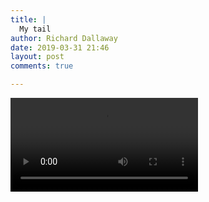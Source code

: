 ```yaml
---
title: |
  My tail
author: Richard Dallaway
date: 2019-03-31 21:46
layout: post
comments: true

---
```


<video controls autoplay playsinline>
    <source src="/video/tail.mp4" type="video/mp4">
</video>

      
